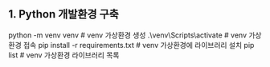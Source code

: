 ## 1. Python 개발환경 구축
 python -m venv venv                # venv 가상환경 생성
 .\venv\Scripts\activate            # venv 가상환경 접속
 pip install -r requirements.txt    # venv 가상환경에 라이브러리 설치
 pip list                           # venv 가상환경 라이브러리 목록